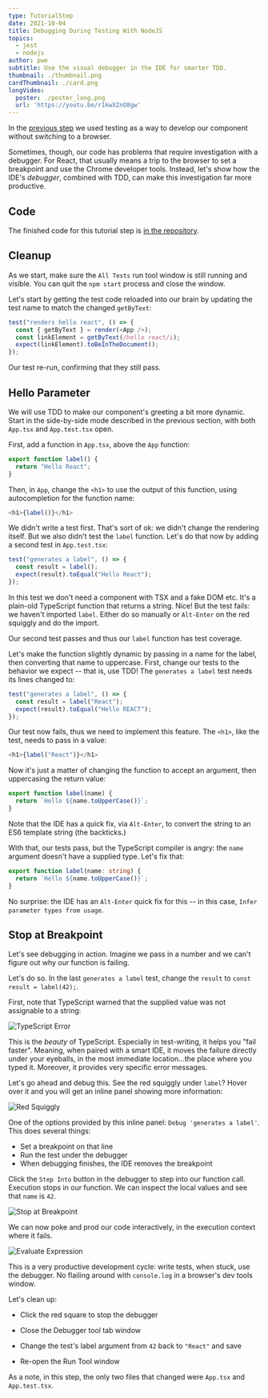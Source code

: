 ```yaml
---
type: TutorialStep
date: 2021-10-04
title: Debugging During Testing With NodeJS
topics:
  - jest
  - nodejs
author: pwe
subtitle: Use the visual debugger in the IDE for smarter TDD.
thumbnail: ./thumbnail.png
cardThumbnail: ./card.png
longVideo:
  poster: ./poster_long.png
  url: 'https://youtu.be/r1kwXZnO8gw'
---
```


In the [previous step](../testing/) we used testing as a way to develop our component without switching to a browser.

Sometimes, though, our code has problems that require investigation with a debugger.
For React, that usually means a trip to the browser to set a breakpoint and use the Chrome developer tools. 
Instead, let's show how the IDE's *debugger*, combined with TDD, can make this investigation far more productive.

## Code

The finished code for this tutorial step is 
[in the repository](https://github.com/jetbrains/guide/tree/main/sites/webstorm-guide/demos/tutorials/react_typescript_tdd/nodejs_debugging/).

## Cleanup

As we start, make sure the `All Tests` run tool window is still running and visible.
You can quit the `npm start` process and close the window.

Let's start by getting the test code reloaded into our brain by updating the test name to match the changed `getByText`:

```typescript {1}
test("renders hello react", () => {
  const { getByText } = render(<App />);
  const linkElement = getByText(/hello react/i);
  expect(linkElement).toBeInTheDocument();
});
```

Our test re-run, confirming that they still pass.

## Hello Parameter

We will use TDD to make our component's greeting a bit more dynamic. 
Start in the side-by-side mode described in the previous section, with both `App.tsx` and `App.test.tsx` open.

First, add a function in `App.tsx`, above the `App` function:

```javascript
export function label() {
  return "Hello React";
}
```

Then, in `App`, change the `<h1>` to use the output of this function, using autocompletion for the function name:

```typescript
<h1>{label()}</h1>
```

We didn't write a test first.
That's sort of ok: we didn't change the rendering itself. 
But we also didn't test the `label` function. 
Let's do that now by adding a second test in `App.test.tsx`:

```typescript
test("generates a label", () => {
  const result = label();
  expect(result).toEqual("Hello React");
});
```

In this test we don't need a component with TSX and a fake DOM etc.
It's a plain-old TypeScript function that returns a string. 
Nice! 
But the test fails: we haven't imported `label`.
Either do so manually or `Alt-Enter` on the red squiggly and do the import.

Our second test passes and thus our `label` function has test coverage.

Let's make the function slightly dynamic by passing in a name for the label, then converting that name to uppercase. 
First, change our tests to the behavior we expect -- that is, use TDD!
The `generates a label` test needs its lines changed to:

```typescript {2,3}
test("generates a label", () => {
  const result = label("React");
  expect(result).toEqual("Hello REACT");
});
```

Our test now fails, thus we need to implement this feature.
The `<h1>`, like the test, needs to pass in a value:

```typescript
<h1>{label("React")}</h1>
```

Now it's just a matter of changing the function to accept an argument, then uppercasing the return value:

```typescript {1,2}
export function label(name) {
  return `Hello ${name.toUpperCase()}`;
}
```

Note that the IDE has a quick fix, via `Alt-Enter`, to convert the string to an ES6 template string (the backticks.)

With that, our tests pass, but the TypeScript compiler is angry: the `name` argument doesn't have a supplied type. 
Let's fix that:

```typescript {1}
export function label(name: string) {
  return `Hello ${name.toUpperCase()}`;
}
```

No surprise: the IDE has an `Alt-Enter` quick fix for this -- in this case, `Infer parameter types from usage`.

## Stop at Breakpoint

Let's see debugging in action.
Imagine we pass in a number and we can't figure out why our function is failing.

Let's do so.
In the last `generates a label` test, change the `result` to `const result = label(42);`.

First, note that TypeScript warned that the supplied value was not assignable to a string:

![TypeScript Error](./screenshots/ts_error.png)

This is the *beauty* of TypeScript. 
Especially in test-writing, it helps you "fail faster".
Meaning, when paired with a smart IDE, it moves the failure directly under your eyeballs, in the most immediate location...the place where you typed it.
Moreover, it provides very specific error messages.

Let's go ahead and debug this.
See the red squiggly under `label`?
Hover over it and you will get an inline panel showing more information:

![Red Squiggly](./screenshots/red_squiggly.png)

One of the options provided by this inline panel: `Debug 'generates a label'`.
This does several things:

- Set a breakpoint on that line
- Run the test under the debugger
- When debugging finishes, the IDE removes the breakpoint

Click the `Step Into` button in the debugger to step into our function call.
Execution stops in our function.
We can inspect the local values and see that `name` is `42`.

![Stop at Breakpoint](./screenshots/stop_at_breakpoint.png)

We can now poke and prod our code interactively, in the execution context where it fails. 

![Evaluate Expression](./screenshots/evaluate_expression.png)

This is a very productive development cycle: write tests, when stuck, use the debugger. 
No flailing around with `console.log` in a browser's dev tools window.

Let's clean up:

- Click the red square to stop the debugger

- Close the Debugger tool tab window

- Change the test's label argument from `42` back to `"React"` and save

- Re-open the Run Tool window

As a note, in this step, the only two files that changed were `App.tsx` and `App.test.tsx`.

